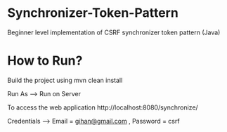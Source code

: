 # Synchronizer-Token-Pattern
Beginner level implementation of CSRF synchronizer token pattern (Java) 
# How to Run?
Build the project using mvn clean install

Run As      --> Run on Server

To access the web application http://localhost:8080/synchronize/

Credentials --> Email = gihan@gmail.com , Password = csrf
